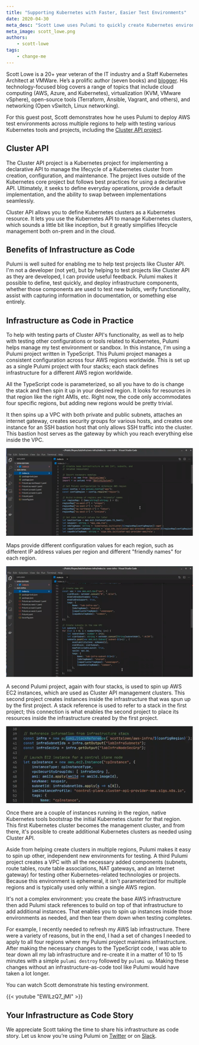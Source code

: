 ```yaml
---
title: "Supporting Kubernetes with Faster, Easier Test Environments"
date: 2020-04-30
meta_desc: "Scott Lowe uses Pulumi to quickly create Kubernetes environments for testing."
meta_image: scott_lowe.png
authors:
    - scott-lowe
tags:
    - change-me
---
```


Scott Lowe is a 20+ year veteran of the IT industry and a Staff Kubernetes Architect at VMWare. He’s a prolific author (seven books) and [blogger](https://blog.scottlowe.org). His technology-focused blog covers a range of topics that include cloud computing (AWS, Azure, and Kubernetes), virtualization (KVM, VMware vSphere), open-source tools (Terraform, Ansible, Vagrant, and others), and networking (Open vSwitch, Linux networking).

For this guest post, Scott demonstrates how he uses Pulumi to deploy AWS test environments across multiple regions to help with testing various Kubernetes tools and projects, including the [Cluster API project](https://github.com/kubernetes-sigs/cluster-api).

<!--more-->

## Cluster API

The Cluster API project is a Kubernetes project for implementing a declarative API to manage the lifecycle of a Kubernetes cluster from creation, configuration, and maintenance. The project lives outside of the Kubernetes core project but follows best practices for using a declarative API. Ultimately, it seeks to define everyday operations, provide a default implementation, and the ability to swap between implementations seamlessly.

Cluster API allows you to define Kubernetes clusters as a Kubernetes resource. It lets you use the Kubernetes API to manage Kubernetes clusters, which sounds a little bit like inception, but it greatly simplifies lifecycle management both on-prem and in the cloud.

## Benefits of Infrastructure as Code

Pulumi is well suited for enabling me to help test projects like Cluster API. I'm not a developer (not yet), but by helping to test projects like Cluster API as they are developed, I can provide useful feedback. Pulumi makes it possible to define, test quickly, and deploy infrastructure components, whether those components are used to test new builds, verify functionality, assist with capturing information in documentation, or something else entirely.

## Infrastructure as Code in Practice

To help with testing parts of Cluster API's functionality, as well as to help with testing other configurations or tools related to Kubernetes, Pulumi helps manage my test environment or sandbox. In this instance, I'm using a Pulumi project written in TypeScript. This Pulumi project manages a consistent configuration across four AWS regions worldwide. This is set up as a single Pulumi project with four stacks; each stack defines infrastructure for a different AWS region worldwide.

All the TypeScript code is parameterized, so all you have to do is change the stack and then spin it up in your desired region. It looks for resources in that region like the right AMIs, etc. Right now, the code only accommodates four specific regions, but adding new regions would be pretty trivial.

It then spins up a VPC with both private and public subnets, attaches an internet gateway, creates security groups for various hosts, and creates one instance for an SSH bastion host that only allows SSH traffic into the cluster. This bastion host serves as the gateway by which you reach everything else inside the VPC.

![VPCs](./scott_lowe_1.png)

Maps provide different configuration values for each region, such as different IP address values per region and different "friendly names" for each region.

![Configuration Values](./scott_lowe_2.png)

A second Pulumi project, again with four stacks, is used to spin up AWS EC2 instances, which are used as Cluster API management clusters. This second project creates instances inside the infrastructure that was spun up by the first project. A stack reference is used to refer to a stack in the first project; this connection is what enables the second project to place its resources inside the infrastructure created by the first project.

![Cluster API](./scott_lowe_3.png)

Once there are a couple of instances running in the region, native Kubernetes tools bootstrap the initial Kubernetes cluster for that region. This first Kubernetes cluster becomes the management cluster, and from there, it's possible to create additional Kubernetes clusters as needed using Cluster API.

Aside from helping create clusters in multiple regions, Pulumi makes it easy to spin up other, independent new environments for testing. A third Pulumi project creates a VPC with all the necessary added components (subnets, route tables, route table associations, NAT gateways, and an Internet gateway) for testing other Kubernetes-related technologies or projects. Because this environment is ephemeral, it isn't parameterized for multiple regions and is typically used only within a single AWS region.

It's not a complex environment: you create the base AWS infrastructure then add Pulumi stack references to build on top of that infrastructure to add additional instances. That enables you to spin up instances inside those environments as needed, and then tear them down when testing completes.

For example, I recently needed to refresh my AWS lab infrastructure. There were a variety of reasons, but in the end, I had a set of changes I needed to apply to all four regions where my Pulumi project maintains infrastructure. After making the necessary changes to the TypeScript code, I was able to tear down all my lab infrastructure and re-create it in a matter of 10 to 15 minutes with a simple `pulumi destroy` followed by `pulumi up`. Making these changes without an infrastructure-as-code tool like Pulumi would have taken a lot longer.

You can watch Scott demonstrate his testing environment.

{{< youtube "EWILzQ7_jMI" >}}

## Your Infrastructure as Code Story

We appreciate Scott taking the time to share his infrastructure as code story. Let us know you’re using Pulumi on [Twitter](https://twitter.com/pulumicorp) or on [Slack](https://slack.pulumi.com/).
